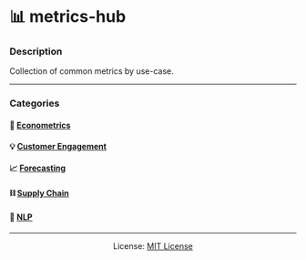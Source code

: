 # 📊 metrics-hub

### Description
Collection of common metrics by use-case.

---

### Categories
#### 💸 [Econometrics](https://github.com/kariemoorman/metrics-hub/tree/main/econometrics)
#### 💡 [Customer Engagement](https://github.com/kariemoorman/metrics-hub/tree/main/engagement)
#### 📈 [Forecasting](https://github.com/kariemoorman/metrics-hub/tree/main/forecasting)
#### ⛓️ [Supply Chain](https://github.com/kariemoorman/metrics-hub/tree/main/supply_chain)
#### 🧠 [NLP](https://github.com/kariemoorman/metrics-hub/tree/main/nlp)

---

<p align='center'>License: <a href='https://github.com/kariemoorman/metrics-hub/blob/main/LICENSE'>MIT License</a></p>
